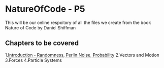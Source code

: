 # NatureOfCode - P5

This will be our online respoitory of all the files we create from the book Nature of Code by Daniel Shiffman

## Chapters to be covered
1.[Introduction - Randomness, Perlin Noise, Probability](01_Introduction/)
2.Vectors and Motion
3.Forces
4.Particle Systems
